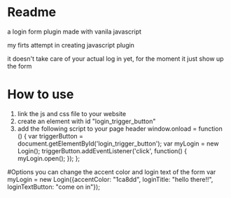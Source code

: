 # Readme
a login form plugin made with vanila javascript

my firts attempt in creating javascript plugin

it doesn't take care of your actual log in yet, for the moment it just show up the form

# How to use
1. link the js and css file to your website
2. create an element with id "login_trigger_button"
3. add the following script to your page header
  window.onload = function () {
    var triggerButton = document.getElementById('login_trigger_button');
    var myLogin = new Login();
    triggerButton.addEventListener('click', function() {
    myLogin.open();
    });
  };

#Options
you can change the accent color and login text of the form
var myLogin = new Login({accentColor: "1ca8dd", loginTitle: "hello there!!", loginTextButton: "come on in"});

